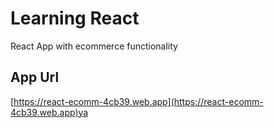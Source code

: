 # Learning React

React App with ecommerce functionality

## App Url
[https://react-ecomm-4cb39.web.app](https://react-ecomm-4cb39.web.app)ya